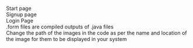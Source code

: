 Start page </br>
Signup page</br>
Login Page</br>
.form files are compiled outputs of .java files</br>
Change the path of the images in the code as per the name and location of the image for them to be displayed in your system</br>

